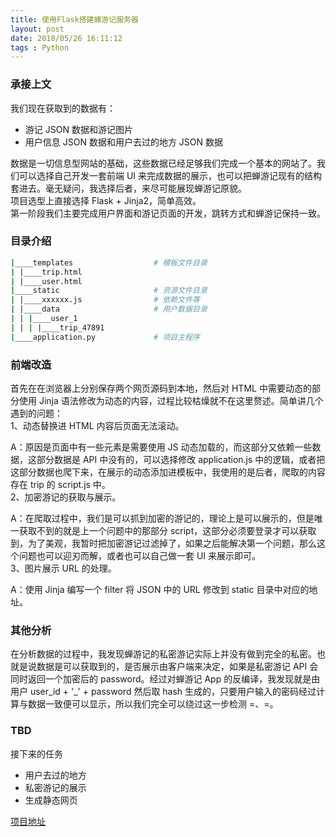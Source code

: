 ```yaml
---
title: 使用Flask搭建蝉游记服务器
layout: post
date: 2018/05/26 16:11:12
tags : Python
---
```


### 承接上文
我们现在获取到的数据有：

* 游记 JSON 数据和游记图片
* 用户信息 JSON 数据和用户去过的地方 JSON 数据

数据是一切信息型网站的基础，这些数据已经足够我们完成一个基本的网站了。我们可以选择自己开发一套前端 UI 来完成数据的展示，也可以把蝉游记现有的结构套进去。毫无疑问，我选择后者，来尽可能展现蝉游记原貌。
<br/>
项目选型上直接选择 Flask + Jinja2，简单高效。
<br/>
第一阶段我们主要完成用户界面和游记页面的开发，跳转方式和蝉游记保持一致。

### 目录介绍
```bash
|____templates                  # 模板文件目录
| |____trip.html
| |____user.html
|____static                     # 资源文件目录
| |____xxxxxx.js                # 依赖文件等
| |____data                     # 用户数据目录
| | |____user_1
| | | |____trip_47891
|____application.py             # 项目主程序
```

### 前端改造
首先在在浏览器上分别保存两个网页源码到本地，然后对 HTML 中需要动态的部分使用 Jinja 语法修改为动态的内容，过程比较枯燥就不在这里赘述。简单讲几个遇到的问题：
<br/>
1、动态替换进 HTML 内容后页面无法滚动。

A：原因是页面中有一些元素是需要使用 JS 动态加载的，而这部分又依赖一些数据，这部分数据是 API 中没有的，可以选择修改 application.js 中的逻辑，或者把这部分数据也爬下来，在展示的动态添加进模板中，我使用的是后者，爬取的内容存在 trip 的 script.js 中。
<br/>
2、加密游记的获取与展示。

A：在爬取过程中，我们是可以抓到加密的游记的，理论上是可以展示的，但是唯一获取不到的就是上一个问题中的那部分 script，这部分必须要登录才可以获取到，为了美观，我暂时把加密游记过滤掉了，如果之后能解决第一个问题，那么这个问题也可以迎刃而解，或者也可以自己做一套 UI 来展示即可。
<br/>
3、图片展示 URL 的处理。

A：使用 Jinja 编写一个 filter 将 JSON 中的 URL 修改到 static 目录中对应的地址。

### 其他分析
在分析数据的过程中，我发现蝉游记的私密游记实际上并没有做到完全的私密。也就是说数据是可以获取到的，是否展示由客户端来决定，如果是私密游记 API 会同时返回一个加密后的 password。经过对蝉游记 App 的反编译，我发现就是由用户 user_id + '_' + password 然后取 hash 生成的，只要用户输入的密码经过计算与数据一致便可以显示，所以我们完全可以绕过这一步检测 =、=。

### TBD
接下来的任务
* 用户去过的地方
* 私密游记的展示
* 生成静态网页

[项目地址](https://github.com/benjyair/Taki)
<br/>
